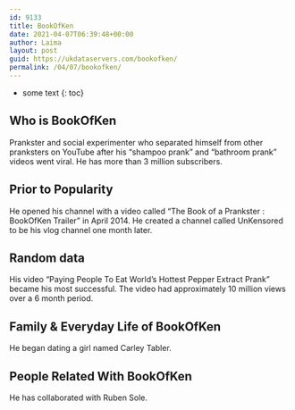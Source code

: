 ```yaml
---
id: 9133
title: BookOfKen
date: 2021-04-07T06:39:48+00:00
author: Laima
layout: post
guid: https://ukdataservers.com/bookofken/
permalink: /04/07/bookofken/
---
```


* some text
{: toc}


## Who is BookOfKen
                  
                  
                  
Prankster and social experimenter who separated himself from other pranksters on YouTube after his &#8220;shampoo prank&#8221; and &#8220;bathroom prank&#8221; videos went viral. He has more than 3 million subscribers.
                  
              
            
              
            
                
                
                
## Prior to Popularity
                  
                  
                  
He opened his channel with a video called &#8220;The Book of a Prankster : BookOfKen Trailer&#8221; in April 2014. He created a channel called UnKensored to be his vlog channel one month later.
                  
              
            
              
            
                
                
                
## Random data
                  
                  
                  
His video &#8220;Paying People To Eat World&#8217;s Hottest Pepper Extract Prank&#8221; became his most successful. The video had approximately 10 million views over a 6 month period.
                  
              
            
              
            
                
                
                
## Family & Everyday Life of BookOfKen
                  
                  
                  
He began dating a girl named Carley Tabler.
                  
              
            
              
            
                
                
                
## People Related With BookOfKen
                  
                  
                  
He has collaborated with Ruben Sole.
                  
              
            
              
            
                
              
            
              
              
            
            
              
            
          
          
          